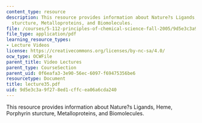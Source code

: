 ```yaml
---
content_type: resource
description: This resource provides information about Nature?s Ligands, Heme, Porphyrin
  sturcture, Metalloproteins, and Biomolecules.
file: /courses/5-112-principles-of-chemical-science-fall-2005/9d5e3c3a9f278ed1cffcea06a6cda240_lecture35.pdf
file_type: application/pdf
learning_resource_types:
- Lecture Videos
license: https://creativecommons.org/licenses/by-nc-sa/4.0/
ocw_type: OCWFile
parent_title: Video Lectures
parent_type: CourseSection
parent_uid: 0f6eafa3-3e90-56ec-6097-f69475356be6
resourcetype: Document
title: lecture35.pdf
uid: 9d5e3c3a-9f27-8ed1-cffc-ea06a6cda240
---
```

This resource provides information about Nature?s Ligands, Heme, Porphyrin sturcture, Metalloproteins, and Biomolecules.